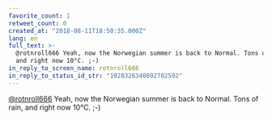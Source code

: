 ```yaml
---
favorite_count: 1
retweet_count: 0
created_at: "2018-08-11T18:50:35.000Z"
lang: en
full_text: >-
  @rotnroll666 Yeah, now the Norwegian summer is back to Normal. Tons of rain,
  and right now 10°C. ;-)
in_reply_to_screen_name: rotnroll666
in_reply_to_status_id_str: "1028326340892782592"
---
```


[@rotnroll666](https://twitter.com/rotnroll666) Yeah, now the Norwegian summer
is back to Normal. Tons of rain, and right now 10°C. ;-)

